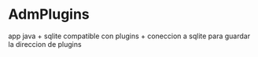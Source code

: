 # AdmPlugins
app java + sqlite
compatible con plugins + coneccion a sqlite para guardar la direccion de plugins
